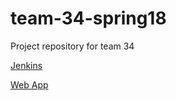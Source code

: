 # team-34-spring18
Project repository for team 34

[Jenkins](http://ec2-54-201-115-181.us-west-2.compute.amazonaws.com:8080/)

[Web App](http://ec2-54-187-141-143.us-west-2.compute.amazonaws.com/)
